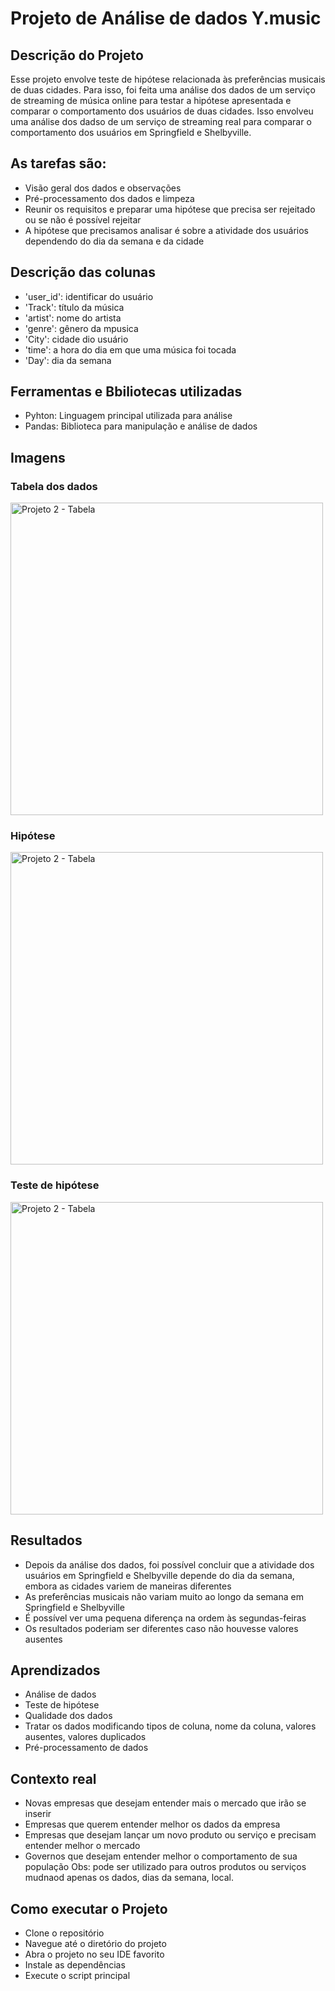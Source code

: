 # Projeto de Análise de dados Y.music

## Descrição do Projeto
Esse projeto envolve teste de hipótese relacionada às preferências musicais de duas cidades. Para isso, foi feita uma análise dos dados de um serviço de streaming de música online para testar a hipótese apresentada e comparar o comportamento dos usuários de duas cidades. Isso envolveu uma análise dos dadso de um serviço de streaming real para comparar o comportamento dos usuários em Springfield e Shelbyville. 

## As tarefas são:
- Visão geral dos dados e observações
- Pré-processamento dos dados e limpeza
- Reunir os requisitos e preparar uma hipótese que precisa ser rejeitado ou se não é possível rejeitar
- A hipótese que precisamos analisar é sobre a atividade dos usuários dependendo do dia da semana e da cidade

## Descrição das colunas
- 'user_id': identificar do usuário
- 'Track': título da música
- 'artist': nome do artista
- 'genre': gênero da mpusica
- 'City': cidade dio usuário
- 'time': a hora do dia em que uma música foi tocada
- 'Day': dia da semana

## Ferramentas e Bbiliotecas utilizadas
- Pyhton: Linguagem principal utilizada para análise
- Pandas: Biblioteca para manipulação e análise de dados

## Imagens

### Tabela dos dados
<img src="https://github.com/user-attachments/assets/ce7a690c-16c6-4d3e-aa5b-beb21187462d" alt="Projeto 2 - Tabela" width="500"/>

### Hipótese 
<img src="https://github.com/user-attachments/assets/8ad1943b-5bca-43e1-b3b4-0ac68194a4df" alt="Projeto 2 - Tabela" width="500"/>

### Teste de hipótese
<img src="https://github.com/user-attachments/assets/34b6bdf0-828c-4ae2-8246-8e497fe8c0c8" alt="Projeto 2 - Tabela" width="500"/>

## Resultados
- Depois da análise dos dados, foi possível concluir que a atividade dos usuários em Springfield e Shelbyville depende do dia da semana, embora as cidades variem de maneiras diferentes
- As preferências musicais não variam muito ao longo da semana em Springfield e Shelbyville
- É possível ver uma pequena diferença na ordem às segundas-feiras
- Os resultados poderiam ser diferentes caso não houvesse valores ausentes

## Aprendizados
- Análise de dados
- Teste de hipótese
- Qualidade dos dados
- Tratar os dados modificando tipos de coluna, nome da coluna, valores ausentes, valores duplicados
- Pré-processamento de dados

## Contexto real
- Novas empresas que desejam entender mais o mercado que irão se inserir
- Empresas que querem entender melhor os dados da empresa
- Empresas que desejam lançar um novo produto ou serviço e precisam entender melhor o mercado
- Governos que desejam entender melhor o comportamento de sua população
Obs: pode ser utilizado para outros produtos ou serviços mudnaod apenas os dados, dias da semana, local.

## Como executar o Projeto
- Clone o repositório
- Navegue até o diretório do projeto
- Abra o projeto no seu IDE favorito
- Instale as dependências
- Execute o script principal


